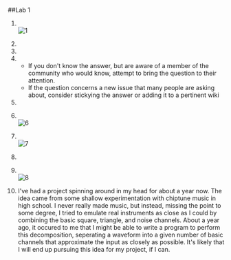 ##Lab 1
1.  <br />![1](http://i.imgur.com/UuuYpkO.png?1)
2.  
3. 
4. 
    * If you don't know the answer, but are aware of a member of the community who would know, attempt to bring the question to their attention.
    * If the question concerns a new issue that many people are asking about, consider stickying the answer or adding it to a pertinent wiki

5.
6.  <br />![6](http://i.imgur.com/t5D6JMG.png?1)
7.  <br />![7](http://i.imgur.com/zEqKvyX.png?1)
8.  
9.  <br />![8](http://i.imgur.com/vpCGJWV.png?1)
10. I've had a project spinning around in my head for about a year now. The idea came from some shallow experimentation
    with chiptune music in high school. I never really made music, but instead, missing the point to some degree, I tried
    to emulate real instruments as close as I could by combining the basic square, triangle, and noise channels. About a year
    ago, it occured to me that I might be able to write a program to perform this decomposition, seperating a waveform into
    a given number of basic channels that approximate the input as closely as possible. It's likely that I will end up
    pursuing this idea for my project, if I can.
